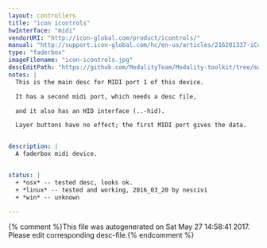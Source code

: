 ```yaml
---
layout: controllers
title: "icon icontrols"
hwInterface: "midi"
vendorURI: "http://icon-global.com/product/icontrols/"
manual: "http://support.icon-global.com/hc/en-us/articles/216201337-iControls"
type: "faderbox"
imageFilename: "icon-icontrols.jpg"
descEditPath: "https://github.com/ModalityTeam/Modality-toolkit/tree/master/Modality/MKtlDescriptions//icontrols/icon-icontrols.desc.scd"
notes: |
  This is the main desc for MIDI port 1 of this device.

  It has a second midi port, which needs a desc file,

  and it also has an HID interface (..-hid).

  Layer buttons have no effect; the first MIDI port gives the data.


description: |
  A faderbox midi device.


status: |
  + *osx* -- tested desc, looks ok.
  + *linux* -- tested and working, 2016_03_20 by nescivi
  + *win* -- unknown

---
```

{% comment %}This file was autogenerated on Sat May 27 14:58:41 2017. Please edit corresponding desc-file.{% endcomment %}